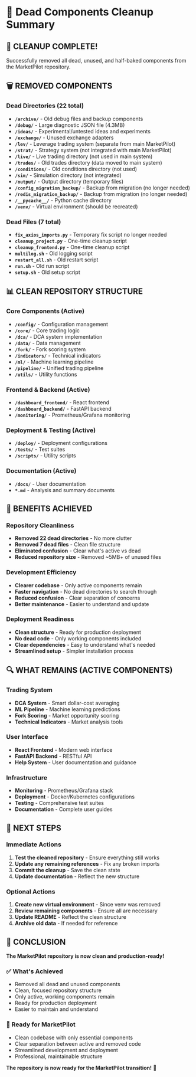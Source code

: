 # 🧹 Dead Components Cleanup Summary

## 🎉 **CLEANUP COMPLETE!**

Successfully removed all dead, unused, and half-baked components from the MarketPilot repository.

## 🗑️ **REMOVED COMPONENTS**

### **Dead Directories (22 total)**
- **`/archive/`** - Old debug files and backup components
- **`/debug/`** - Large diagnostic JSON file (4.3MB)
- **`/ideas/`** - Experimental/untested ideas and experiments
- **`/exchange/`** - Unused exchange adapters
- **`/lev/`** - Leverage trading system (separate from main MarketPilot)
- **`/strat/`** - Strategy system (not integrated with main MarketPilot)
- **`/live/`** - Live trading directory (not used in main system)
- **`/trades/`** - Old trades directory (data moved to main system)
- **`/conditions/`** - Old conditions directory (not used)
- **`/sim/`** - Simulation directory (not integrated)
- **`/output/`** - Output directory (temporary files)
- **`/config_migration_backup/`** - Backup from migration (no longer needed)
- **`/redis_migration_backup/`** - Backup from migration (no longer needed)
- **`/__pycache__/`** - Python cache directory
- **`/venv/`** - Virtual environment (should be recreated)

### **Dead Files (7 total)**
- **`fix_axios_imports.py`** - Temporary fix script no longer needed
- **`cleanup_project.py`** - One-time cleanup script
- **`cleanup_frontend.py`** - One-time cleanup script
- **`multilog.sh`** - Old logging script
- **`restart_all.sh`** - Old restart script
- **`run.sh`** - Old run script
- **`setup.sh`** - Old setup script

## 📊 **CLEAN REPOSITORY STRUCTURE**

### **Core Components (Active)**
- **`/config/`** - Configuration management
- **`/core/`** - Core trading logic
- **`/dca/`** - DCA system implementation
- **`/data/`** - Data management
- **`/fork/`** - Fork scoring system
- **`/indicators/`** - Technical indicators
- **`/ml/`** - Machine learning pipeline
- **`/pipeline/`** - Unified trading pipeline
- **`/utils/`** - Utility functions

### **Frontend & Backend (Active)**
- **`/dashboard_frontend/`** - React frontend
- **`/dashboard_backend/`** - FastAPI backend
- **`/monitoring/`** - Prometheus/Grafana monitoring

### **Deployment & Testing (Active)**
- **`/deploy/`** - Deployment configurations
- **`/tests/`** - Test suites
- **`/scripts/`** - Utility scripts

### **Documentation (Active)**
- **`/docs/`** - User documentation
- **`*.md`** - Analysis and summary documents

## 🎯 **BENEFITS ACHIEVED**

### **Repository Cleanliness**
- **Removed 22 dead directories** - No more clutter
- **Removed 7 dead files** - Clean file structure
- **Eliminated confusion** - Clear what's active vs dead
- **Reduced repository size** - Removed ~5MB+ of unused files

### **Development Efficiency**
- **Clearer codebase** - Only active components remain
- **Faster navigation** - No dead directories to search through
- **Reduced confusion** - Clear separation of concerns
- **Better maintenance** - Easier to understand and update

### **Deployment Readiness**
- **Clean structure** - Ready for production deployment
- **No dead code** - Only working components included
- **Clear dependencies** - Easy to understand what's needed
- **Streamlined setup** - Simpler installation process

## 🔍 **WHAT REMAINS (ACTIVE COMPONENTS)**

### **Trading System**
- **DCA System** - Smart dollar-cost averaging
- **ML Pipeline** - Machine learning predictions
- **Fork Scoring** - Market opportunity scoring
- **Technical Indicators** - Market analysis tools

### **User Interface**
- **React Frontend** - Modern web interface
- **FastAPI Backend** - RESTful API
- **Help System** - User documentation and guidance

### **Infrastructure**
- **Monitoring** - Prometheus/Grafana stack
- **Deployment** - Docker/Kubernetes configurations
- **Testing** - Comprehensive test suites
- **Documentation** - Complete user guides

## 🚀 **NEXT STEPS**

### **Immediate Actions**
1. **Test the cleaned repository** - Ensure everything still works
2. **Update any remaining references** - Fix any broken imports
3. **Commit the cleanup** - Save the clean state
4. **Update documentation** - Reflect the new structure

### **Optional Actions**
1. **Create new virtual environment** - Since venv was removed
2. **Review remaining components** - Ensure all are necessary
3. **Update README** - Reflect the clean structure
4. **Archive old data** - If needed for reference

## 🎉 **CONCLUSION**

**The MarketPilot repository is now clean and production-ready!**

### **✅ What's Achieved**
- Removed all dead and unused components
- Clean, focused repository structure
- Only active, working components remain
- Ready for production deployment
- Easier to maintain and understand

### **🚀 Ready for MarketPilot**
- Clean codebase with only essential components
- Clear separation between active and removed code
- Streamlined development and deployment
- Professional, maintainable structure

**The repository is now ready for the MarketPilot transition!** 🎯